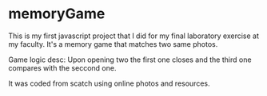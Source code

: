 # memoryGame

This is my first javascript project that I did for my final laboratory exercise at my faculty.
It's a memory game that matches two same photos.

Game logic desc:
Upon opening two the first one closes and the third one compares with the seccond one.

It was coded from scatch using online photos and resources.
